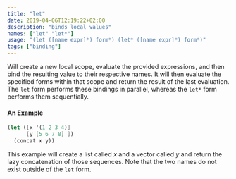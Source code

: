```yaml
---
title: "let"
date: 2019-04-06T12:19:22+02:00
description: "binds local values"
names: ["let" "let*"]
usage: "(let ([name expr]*) form*) (let* ([name expr]*) form*)"
tags: ["binding"]
---
```


Will create a new local scope, evaluate the provided expressions, and then bind the resulting value to their respective names. It will then evaluate the specified forms within that scope and return the result of the last evaluation. The `let` form performs these bindings in parallel, whereas the `let*` form performs them sequentially.

#### An Example

```scheme
(let ([x '(1 2 3 4)]
      [y [5 6 7 8] ])
  (concat x y))
```

This example will create a list called _x_ and a vector called _y_ and return the lazy concatenation of those sequences. Note that the two names do not exist outside of the `let` form.
